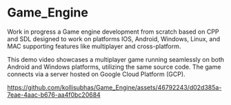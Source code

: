 # Game_Engine

Work in progress a Game engine development from scratch based on CPP and SDL designed to work on platforms IOS, Android, Windows, Linux, and MAC supporting features like multiplayer and cross-platform.

This demo video showcases a multiplayer game running seamlessly on both Android and Windows platforms, utilizing the same source code. The game connects via a server hosted on Google Cloud Platform (GCP).

https://github.com/kollisubhas/Game_Engine/assets/46792243/d02d385a-7eae-4aac-b676-aa4f0bc20684

